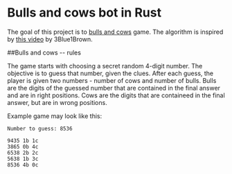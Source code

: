 # Bulls and cows bot in Rust

The goal of this project is to [bulls and cows](https://en.wikipedia.org/wiki/Bulls_and_Cows) game. The algorithm is inspired by [this video](https://www.youtube.com/watch?v=v68zYyaEmEA) by 3Blue1Brown.

##Bulls and cows -- rules

The game starts with choosing a secret random 4-digit number. The objective is to guess that number, given the clues. After each guess, the player is given two numbers - number of cows and number of bulls. Bulls are the digits of the guessed number that are contained in the final answer and are in right positions. Cows are the digits that are containeed in the final answer, but are in wrong positions.

Example game may look like this: 

```
Number to guess: 8536

9435 1b 1c
3865 0b 4c
6538 2b 2c
5638 1b 3c
8536 4b 0c
```
